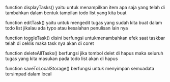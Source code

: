 function displayTasks() yaitu untuk menampilkan item apa saja yang telah di tambahkan dalam bentuk tampilan todo list yang kita buat

function editTask() yaitu untuk mengedit tugas yang sudah kita buat dalam todo list jikalau ada typo atau kesalahan penulisan lain nya

function toggleTask() disini berfungsi untukmenambahkan efek saat taskbar telah di ceklis maka task nya akan di coret

function deleteAllTasks() berfungsi jika tombol delet di hapus maka seluruh tugas yang kita masukan pada todo list akan di hapus

function saveToLocalStorage() berfungsi untuk menyimpan semuadata tersimpad dalam local
